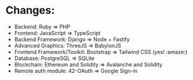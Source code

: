 
# Changes:

- Backend: Ruby ⇒ PHP
- Frontend: JavaScript ⇒ TypeScript
- Backend Framework: Django ⇒ Node + Fastify
- Advanced Graphics: ThreeJS ⇒ BabylonJS
- Frontend Framework/Toolkit: Bootstrap ⇒ Tailwind CSS (yes! :amaze:)
- Database: PostgreSQL ⇒ SQLite
- Blockchain: Ethereum and Solidity ⇒ Avalanche and Solidity
- Remote auth module: 42-OAuth ⇒ Google Sign-in

